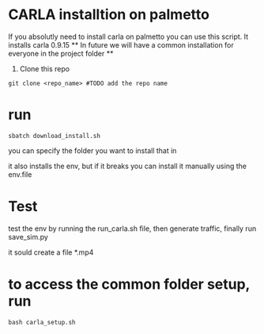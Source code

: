 # CARLA installtion on palmetto

If you absolutly need to install carla on palmetto you can use this script. It installs carla 0.9.15
** In future we will have a common installation for everyone in the project folder **

1. Clone this repo

``` 
git clone <repo_name> #TODO add the repo name
``` 
# run 
```
sbatch download_install.sh
```

you can specify the folder you want to install that in

it also installs the env, but if it breaks you can install it manually using the env.file

# Test

test the env by running the run_carla.sh file, then generate traffic, finally run save_sim.py

it sould create a file *.mp4



# to access the common folder setup, run 
```
bash carla_setup.sh
``` 
